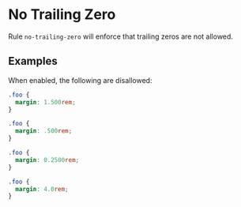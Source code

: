 # No Trailing Zero

Rule `no-trailing-zero` will enforce that trailing zeros are not allowed.

## Examples

When enabled, the following are disallowed:

```scss
.foo {
  margin: 1.500rem;
}

.foo {
  margin: .500rem;
}

.foo {
  margin: 0.2500rem;
}

.foo {
  margin: 4.0rem;
}
```
